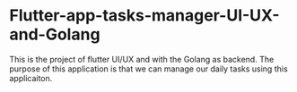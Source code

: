 # Flutter-app-tasks-manager-UI-UX-and-Golang
This is the project of flutter UI/UX and with the Golang as backend. The purpose of this application is that we can manage our daily tasks using this applicaiton. 
